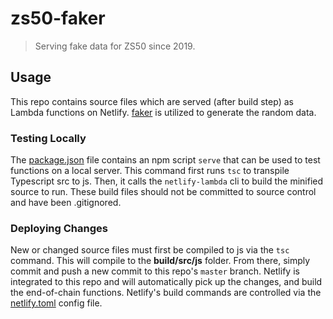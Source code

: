 # zs50-faker

> Serving fake data for ZS50 since 2019. 

## Usage

This repo contains source files which are served (after build step) as Lambda functions on Netlify. [faker](https://www.npmjs.com/package/faker) is utilized to generate the random data. 

### Testing Locally

The [package.json](./package.json) file contains an npm script `serve` that can be used to test functions on a local server. This command first runs `tsc` to transpile Typescript src to js. Then, it calls the `netlify-lambda` cli to build the minified source to run. These build files should not be committed to source control and have been .gitignored. 

### Deploying Changes

New or changed source files must first be compiled to js via the `tsc` command. This will compile to the **build/src/js** folder. From there, simply commit and push a new commit to this repo's `master` branch. Netlify is integrated to this repo and will automatically pick up the changes, and build the end-of-chain functions. Netlify's build commands are controlled via the [netlify.toml](./netlify.toml) config file. 


